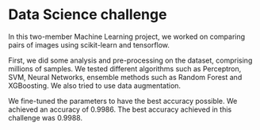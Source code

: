 # Data Science challenge

In this two-member Machine Learning project, we worked on comparing pairs of images using scikit-learn and tensorflow.

First, we did some analysis and pre-processing on the dataset, comprising millions of samples.
We tested different algorithms such as Perceptron, SVM, Neural Networks, ensemble methods such as Random Forest and XGBoosting. We also tried to use data augmentation.

We fine-tuned the parameters to have the best accuracy possible. We achieved an accuracy of 0.9986. The best accuracy achieved in this challenge was 0.9988.

